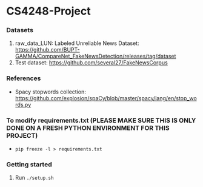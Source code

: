 # CS4248-Project

### Datasets
1) raw_data_LUN: Labeled Unreliable News Dataset: https://github.com/BUPT-GAMMA/CompareNet_FakeNewsDetection/releases/tag/dataset
2) Test dataset: https://github.com/several27/FakeNewsCorpus

### References
- Spacy stopwords collection: https://github.com/explosion/spaCy/blob/master/spacy/lang/en/stop_words.py

### To modify requirements.txt (PLEASE MAKE SURE THIS IS ONLY DONE ON A FRESH PYTHON ENVIRONMENT FOR THIS PROJECT)
- `pip freeze -l > requirements.txt`

### Getting started
1) Run `./setup.sh`